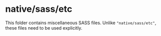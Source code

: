 # native/sass/etc

This folder contains miscellaneous SASS files. Unlike `"native/sass/etc"`, these files
need to be used explicitly.
